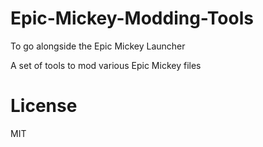 # Epic-Mickey-Modding-Tools
To go alongside the Epic Mickey Launcher

A set of tools to mod various Epic Mickey files

# License
MIT
